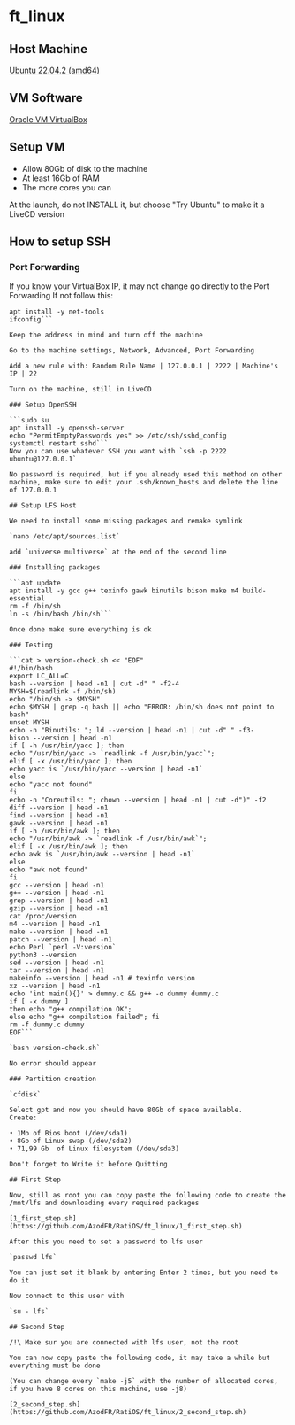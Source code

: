 # ft_linux

## Host Machine

[Ubuntu 22.04.2 (amd64)](https://releases.ubuntu.com/22.04.2/ubuntu-22.04.2-desktop-amd64.iso)

## VM Software

[Oracle VM VirtualBox](https://www.virtualbox.org/wiki/Downloads)

## Setup VM

- Allow 80Gb of disk to the machine
- At least 16Gb of RAM
- The more cores you can

At the launch, do not INSTALL it, but choose "Try Ubuntu" to make it a LiveCD version

## How to setup SSH

### Port Forwarding

If you know your VirtualBox IP, it may not change go directly to the Port Forwarding
If not follow this:

```sudo su
apt install -y net-tools
ifconfig```

Keep the address in mind and turn off the machine

Go to the machine settings, Network, Advanced, Port Forwarding

Add a new rule with: Random Rule Name | 127.0.0.1 | 2222 | Machine's IP | 22

Turn on the machine, still in LiveCD

### Setup OpenSSH

```sudo su
apt install -y openssh-server
echo "PermitEmptyPasswords yes" >> /etc/ssh/sshd_config
systemctl restart sshd```
Now you can use whatever SSH you want with `ssh -p 2222 ubuntu@127.0.0.1`

No password is required, but if you already used this method on other machine, make sure to edit your .ssh/known_hosts and delete the line of 127.0.0.1

## Setup LFS Host

We need to install some missing packages and remake symlink

`nano /etc/apt/sources.list`

add `universe multiverse` at the end of the second line

### Installing packages

```apt update
apt install -y gcc g++ texinfo gawk binutils bison make m4 build-essential
rm -f /bin/sh
ln -s /bin/bash /bin/sh```

Once done make sure everything is ok

### Testing

```cat > version-check.sh << "EOF"
#!/bin/bash
export LC_ALL=C
bash --version | head -n1 | cut -d" " -f2-4
MYSH=$(readlink -f /bin/sh)
echo "/bin/sh -> $MYSH"
echo $MYSH | grep -q bash || echo "ERROR: /bin/sh does not point to bash"
unset MYSH
echo -n "Binutils: "; ld --version | head -n1 | cut -d" " -f3-
bison --version | head -n1
if [ -h /usr/bin/yacc ]; then
echo "/usr/bin/yacc -> `readlink -f /usr/bin/yacc`";
elif [ -x /usr/bin/yacc ]; then
echo yacc is `/usr/bin/yacc --version | head -n1`
else
echo "yacc not found"
fi
echo -n "Coreutils: "; chown --version | head -n1 | cut -d")" -f2
diff --version | head -n1
find --version | head -n1
gawk --version | head -n1
if [ -h /usr/bin/awk ]; then
echo "/usr/bin/awk -> `readlink -f /usr/bin/awk`";
elif [ -x /usr/bin/awk ]; then
echo awk is `/usr/bin/awk --version | head -n1`
else
echo "awk not found"
fi
gcc --version | head -n1
g++ --version | head -n1
grep --version | head -n1
gzip --version | head -n1
cat /proc/version
m4 --version | head -n1
make --version | head -n1
patch --version | head -n1
echo Perl `perl -V:version`
python3 --version
sed --version | head -n1
tar --version | head -n1
makeinfo --version | head -n1 # texinfo version
xz --version | head -n1
echo 'int main(){}' > dummy.c && g++ -o dummy dummy.c
if [ -x dummy ]
then echo "g++ compilation OK";
else echo "g++ compilation failed"; fi
rm -f dummy.c dummy
EOF```

`bash version-check.sh`

No error should appear

### Partition creation

`cfdisk`

Select gpt and now you should have 80Gb of space available.
Create:

• 1Mb of Bios boot (/dev/sda1)
• 8Gb of Linux swap (/dev/sda2)
• 71,99 Gb  of Linux filesystem (/dev/sda3)

Don't forget to Write it before Quitting

## First Step

Now, still as root you can copy paste the following code to create the /mnt/lfs and downloading every required packages

[1_first_step.sh](https://github.com/AzodFR/RatiOS/ft_linux/1_first_step.sh)

After this you need to set a password to lfs user

`passwd lfs`

You can just set it blank by entering Enter 2 times, but you need to do it

Now connect to this user with

`su - lfs`

## Second Step

/!\ Make sur you are connected with lfs user, not the root

You can now copy paste the following code, it may take a while but everything must be done

(You can change every `make -j5` with the number of allocated cores, if you have 8 cores on this machine, use -j8)

[2_second_step.sh](https://github.com/AzodFR/RatiOS/ft_linux/2_second_step.sh)